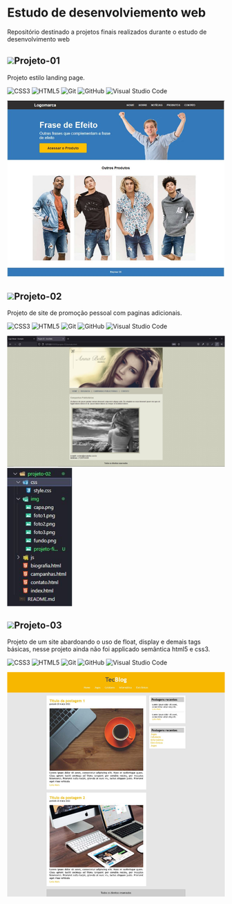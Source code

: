 <h1>Estudo de desenvolviemento web</h1>
Repositório destinado a projetos finais realizados durante o estudo de desenvolvimento web

<h2><img src="https://github.githubassets.com/images/icons/emoji/unicode/1f525.png" width="25px">Projeto-01</h2>
<p>Projeto estilo landing page.</p>

![CSS3](https://img.shields.io/badge/css-%231572B6.svg?style=for-the-badge&logo=css&logoColor=white)
![HTML5](https://img.shields.io/badge/html-%23E34F26.svg?style=for-the-badge&logo=html&logoColor=white)
![Git](https://img.shields.io/badge/git-%23F05033.svg?style=for-the-badge&logo=git&logoColor=white)
![GitHub](https://img.shields.io/badge/github-%23121011.svg?style=for-the-badge&logo=github&logoColor=white)
![Visual Studio Code](https://img.shields.io/badge/Visual%20Studio%20Code-0078d7.svg?style=for-the-badge&logo=visual-studio-code&logoColor=white)

<img src="https://github.com/bulacios/estudos-dev-web/blob/main/projeto-01/img/projeto-final.JPG?raw=true" width="600px">

<h2><img src="https://github.githubassets.com/images/icons/emoji/unicode/1f525.png" width="25px">Projeto-02</h2>
<p>Projeto de site de promoção pessoal com paginas adicionais.</p>

![CSS3](https://img.shields.io/badge/css-%231572B6.svg?style=for-the-badge&logo=css&logoColor=white)
![HTML5](https://img.shields.io/badge/html-%23E34F26.svg?style=for-the-badge&logo=html&logoColor=white)
![Git](https://img.shields.io/badge/git-%23F05033.svg?style=for-the-badge&logo=git&logoColor=white)
![GitHub](https://img.shields.io/badge/github-%23121011.svg?style=for-the-badge&logo=github&logoColor=white)
![Visual Studio Code](https://img.shields.io/badge/Visual%20Studio%20Code-0078d7.svg?style=for-the-badge&logo=visual-studio-code&logoColor=white)

<img src="https://github.com/bulacios/estudos-dev-web/blob/main/projeto-02/img/projeto-final.jpg?raw=true" width="700px"> <img src="https://github.com/bulacios/estudos-dev-web/blob/main/projeto-02/img/estrutura-site.jpg?raw=true" width="150px">

<h2><img src="https://github.githubassets.com/images/icons/emoji/unicode/1f525.png" width="25px">Projeto-03</h2>
<p>Projeto de um site abardoando o uso de float, display e demais tags básicas, nesse projeto ainda não foi applicado semântica html5 e css3.</p>

![CSS3](https://img.shields.io/badge/css-%231572B6.svg?style=for-the-badge&logo=css&logoColor=white)
![HTML5](https://img.shields.io/badge/html-%23E34F26.svg?style=for-the-badge&logo=html&logoColor=white)
![Git](https://img.shields.io/badge/git-%23F05033.svg?style=for-the-badge&logo=git&logoColor=white)
![GitHub](https://img.shields.io/badge/github-%23121011.svg?style=for-the-badge&logo=github&logoColor=white)
![Visual Studio Code](https://img.shields.io/badge/Visual%20Studio%20Code-0078d7.svg?style=for-the-badge&logo=visual-studio-code&logoColor=white)

<img src="https://github.com/bulacios/estudos-dev-web/blob/main/projeto-03/img/layout_final.jpg?raw=true" width="900px">

